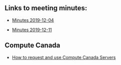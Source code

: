 ## Links to meeting minutes:

- [Minutes 2019-12-04](https://github.com/njcuk9999/jwst-mtl/edit/master/SOSS/meetings/minutes_20191204.md)

- [Minutes 2019-12-11](https://github.com/njcuk9999/jwst-mtl/edit/master/SOSS/meetings/minutes_20191211.md)




## Compute Canada

- [How to request and use Compute Canada Servers](https://github.com/njcuk9999/jwst-mtl/blob/master/SOSS/meetings/ComputeCanada.md)
